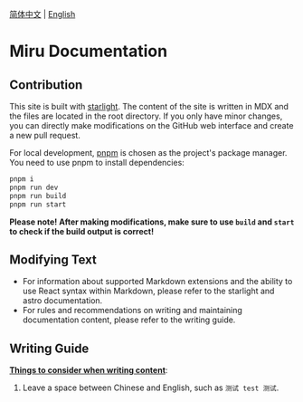 [简体中文](README.md) | [English](README-en.md)

# Miru Documentation

## Contribution

This site is built with [starlight](https://starlight.astro.build/). The content of the site is written in MDX and the files are located in the root directory. If you only have minor changes, you can directly make modifications on the GitHub web interface and create a new pull request.

For local development, [pnpm](https://pnpm.io/) is chosen as the project's package manager. You need to use pnpm to install dependencies:

```bash
pnpm i
pnpm run dev
pnpm run build
pnpm run start
```

**Please note! After making modifications, make sure to use `build` and `start` to check if the build output is correct!**

## Modifying Text

- For information about supported Markdown extensions and the ability to use React syntax within Markdown, please refer to the starlight and astro documentation.
- For rules and recommendations on writing and maintaining documentation content, please refer to the writing guide.

## Writing Guide

**<u>Things to consider when writing content</u>**:

1. Leave a space between Chinese and English, such as `测试 test 测试`.
